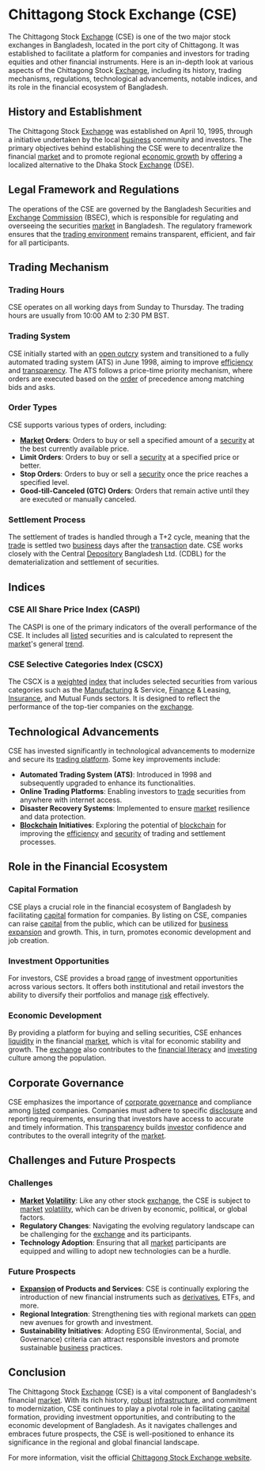 # Chittagong Stock Exchange (CSE)

The Chittagong Stock [Exchange](../e/exchange.md) (CSE) is one of the two major stock exchanges in Bangladesh, located in the port city of Chittagong. It was established to facilitate a platform for companies and investors for trading equities and other financial instruments. Here is an in-depth look at various aspects of the Chittagong Stock [Exchange](../e/exchange.md), including its history, trading mechanisms, regulations, technological advancements, notable indices, and its role in the financial ecosystem of Bangladesh.

## History and Establishment

The Chittagong Stock [Exchange](../e/exchange.md) was established on April 10, 1995, through a initiative undertaken by the local [business](../b/business.md) community and investors. The primary objectives behind establishing the CSE were to decentralize the financial [market](../m/market.md) and to promote regional [economic growth](../e/economic_growth.md) by [offering](../o/offering.md) a localized alternative to the Dhaka Stock [Exchange](../e/exchange.md) (DSE).

## Legal Framework and Regulations

The operations of the CSE are governed by the Bangladesh Securities and [Exchange](../e/exchange.md) [Commission](../c/commission.md) (BSEC), which is responsible for regulating and overseeing the securities [market](../m/market.md) in Bangladesh. The regulatory framework ensures that the [trading environment](../t/trading_environment.md) remains transparent, efficient, and fair for all participants.

## Trading Mechanism

### Trading Hours

CSE operates on all working days from Sunday to Thursday. The trading hours are usually from 10:00 AM to 2:30 PM BST.

### Trading System

CSE initially started with an [open outcry](../o/open_outcry.md) system and transitioned to a fully automated trading system (ATS) in June 1998, aiming to improve [efficiency](../e/efficiency.md) and [transparency](../t/transparency.md). The ATS follows a price-time priority mechanism, where orders are executed based on the [order](../o/order.md) of precedence among matching bids and asks.

### Order Types

CSE supports various types of orders, including:

- **[Market](../m/market.md) Orders**: Orders to buy or sell a specified amount of a [security](../s/security.md) at the best currently available price.
- **Limit Orders**: Orders to buy or sell a [security](../s/security.md) at a specified price or better.
- **Stop Orders**: Orders to buy or sell a [security](../s/security.md) once the price reaches a specified level.
- **Good-till-Canceled (GTC) Orders**: Orders that remain active until they are executed or manually canceled.

### Settlement Process

The settlement of trades is handled through a T+2 cycle, meaning that the [trade](../t/trade.md) is settled two [business](../b/business.md) days after the [transaction](../t/transaction.md) date. CSE works closely with the Central [Depository](../d/depository.md) Bangladesh Ltd. (CDBL) for the dematerialization and settlement of securities.

## Indices

### CSE All Share Price Index (CASPI)

The CASPI is one of the primary indicators of the overall performance of the CSE. It includes all [listed](../l/listed.md) securities and is calculated to represent the [market](../m/market.md)'s general [trend](../t/trend.md).

### CSE Selective Categories Index (CSCX)

The CSCX is a [weighted](../w/weighted.md) [index](../i/index_instrument.md) that includes selected securities from various categories such as the [Manufacturing](../m/manufacturing.md) & Service, [Finance](../f/finance.md) & Leasing, [Insurance](../i/insurance.md), and Mutual Funds sectors. It is designed to reflect the performance of the top-tier companies on the [exchange](../e/exchange.md).

## Technological Advancements

CSE has invested significantly in technological advancements to modernize and secure its [trading platform](../t/trading_platform.md). Some key improvements include:

- **Automated Trading System (ATS)**: Introduced in 1998 and subsequently upgraded to enhance its functionalities.
- **Online Trading Platforms**: Enabling investors to [trade](../t/trade.md) securities from anywhere with internet access.
- **Disaster Recovery Systems**: Implemented to ensure [market](../m/market.md) resilience and data protection.
- **[Blockchain](../b/blockchain_in_trading.md) Initiatives**: Exploring the potential of [blockchain](../b/blockchain_in_trading.md) for improving the [efficiency](../e/efficiency.md) and [security](../s/security.md) of trading and settlement processes.

## Role in the Financial Ecosystem

### Capital Formation

CSE plays a crucial role in the financial ecosystem of Bangladesh by facilitating [capital](../c/capital.md) formation for companies. By listing on CSE, companies can raise [capital](../c/capital.md) from the public, which can be utilized for [business](../b/business.md) [expansion](../e/expansion.md) and growth. This, in turn, promotes economic development and job creation.

### Investment Opportunities

For investors, CSE provides a broad [range](../r/range.md) of investment opportunities across various sectors. It offers both institutional and retail investors the ability to diversify their portfolios and manage [risk](../r/risk.md) effectively.

### Economic Development

By providing a platform for buying and selling securities, CSE enhances [liquidity](../l/liquidity.md) in the financial [market](../m/market.md), which is vital for economic stability and growth. The [exchange](../e/exchange.md) also contributes to the [financial literacy](../f/financial_literacy.md) and [investing](../i/investing.md) culture among the population.

## Corporate Governance

CSE emphasizes the importance of [corporate governance](../c/corporate_governance.md) and compliance among [listed](../l/listed.md) companies. Companies must adhere to specific [disclosure](../d/disclosure.md) and reporting requirements, ensuring that investors have access to accurate and timely information. This [transparency](../t/transparency.md) builds [investor](../i/investor.md) confidence and contributes to the overall integrity of the [market](../m/market.md).

## Challenges and Future Prospects

### Challenges

- **[Market](../m/market.md) [Volatility](../v/volatility.md)**: Like any other stock [exchange](../e/exchange.md), the CSE is subject to [market](../m/market.md) [volatility](../v/volatility.md), which can be driven by economic, political, or global factors.
- **Regulatory Changes**: Navigating the evolving regulatory landscape can be challenging for the [exchange](../e/exchange.md) and its participants.
- **Technology Adoption**: Ensuring that all [market](../m/market.md) participants are equipped and willing to adopt new technologies can be a hurdle.

### Future Prospects

- **[Expansion](../e/expansion.md) of Products and Services**: CSE is continually exploring the introduction of new financial instruments such as [derivatives](../d/derivatives.md), ETFs, and more.
- **Regional Integration**: Strengthening ties with regional markets can [open](../o/open.md) new avenues for growth and investment.
- **Sustainability Initiatives**: Adopting ESG (Environmental, Social, and Governance) criteria can attract responsible investors and promote sustainable [business](../b/business.md) practices.

## Conclusion

The Chittagong Stock [Exchange](../e/exchange.md) (CSE) is a vital component of Bangladesh's financial [market](../m/market.md). With its rich history, [robust](../r/robust.md) [infrastructure](../i/infrastructure.md), and commitment to modernization, CSE continues to play a pivotal role in facilitating [capital](../c/capital.md) formation, providing investment opportunities, and contributing to the economic development of Bangladesh. As it navigates challenges and embraces future prospects, the CSE is well-positioned to enhance its significance in the regional and global financial landscape.

For more information, visit the official [Chittagong Stock Exchange website](https://www.cse.com.bd/).